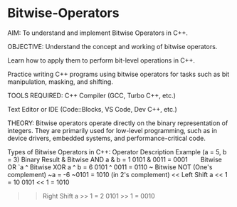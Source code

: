 # Bitwise-Operators
AIM:
To understand and implement Bitwise Operators in C++.

OBJECTIVE:
Understand the concept and working of bitwise operators.

Learn how to apply them to perform bit-level operations in C++.

Practice writing C++ programs using bitwise operators for tasks such as bit manipulation, masking, and shifting.

TOOLS REQUIRED:
C++ Compiler (GCC, Turbo C++, etc.)

Text Editor or IDE (Code::Blocks, VS Code, Dev C++, etc.)

THEORY:
Bitwise operators operate directly on the binary representation of integers. They are primarily used for low-level programming, such as in device drivers, embedded systems, and performance-critical code.

Types of Bitwise Operators in C++:
Operator	Description	Example (a = 5, b = 3)	Binary Result
&	Bitwise AND	a & b = 1	0101 & 0011 = 0001
`	`	Bitwise OR	`a
^	Bitwise XOR	a ^ b = 6	0101 ^ 0011 = 0110
~	Bitwise NOT (One's complement)	~a = -6	~0101 = 1010 (in 2's complement)
<<	Left Shift	a << 1 = 10	0101 << 1 = 1010
>>	Right Shift	a >> 1 = 2	0101 >> 1 = 0010
